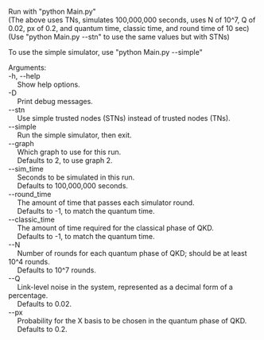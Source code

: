 Run with "python Main.py" <br />
(The above uses TNs, simulates 100,000,000 seconds, uses N of 10^7, Q of 0.02, px of 0.2, and quantum time, classic time, and round time of 10 sec) <br />
(Use "python Main.py --stn" to use the same values but with STNs) <br />

To use the simple simulator, use "python Main.py --simple" <br />

Arguments: <br />
-h, --help <br />
&emsp; Show help options. <br />
-D <br />
&emsp; Print debug messages. <br />
--stn <br />
&emsp; Use simple trusted nodes (STNs) instead of trusted nodes (TNs). <br />
--simple <br />
&emsp; Run the simple simulator, then exit. <br />
--graph <br />
&emsp; Which graph to use for this run. <br />
&emsp; Defaults to 2, to use graph 2. <br />
--sim_time <br />
&emsp; Seconds to be simulated in this run. <br />
&emsp; Defaults to 100,000,000 seconds. <br />
--round_time <br />
&emsp; The amount of time that passes each simulator round. <br />
&emsp; Defaults to -1, to match the quantum time. <br />
--classic_time <br />
&emsp; The amount of time required for the classical phase of QKD. <br />
&emsp; Defaults to -1, to match the quantum time. <br />
--N <br />
&emsp; Number of rounds for each quantum phase of QKD; should be at least 10^4 rounds. <br />
&emsp; Defaults to 10^7 rounds. <br />
--Q <br />
&emsp; Link-level noise in the system, represented as a decimal form of a percentage. <br />
&emsp; Defaults to 0.02. <br />
--px <br />
&emsp; Probability for the X basis to be chosen in the quantum phase of QKD. <br />
&emsp; Defaults to 0.2. <br />